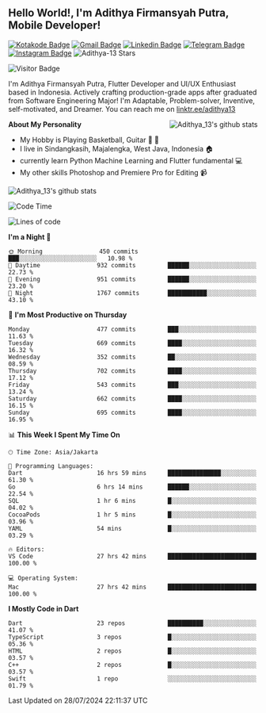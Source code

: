 
## Hello World!, I'm Adithya Firmansyah Putra, Mobile Developer!

[![Kotakode Badge](https://img.shields.io/badge/-Kotakode-green?style=plastic&logo=Kotakode&link=https://kotakode.com/users/527/adithya-13)](https://kotakode.com/users/527/adithya-13)
[![Gmail Badge](https://img.shields.io/badge/-Gmail-white?style=plastic&logo=Gmail&link=mailto:aditputrafirmansyah@gmail.com)](mailto:aditputrafirmansyah@gmail.com)
[![Linkedin Badge](https://img.shields.io/badge/-LinkedIn-blue?style=plastic&logo=Linkedin&link=https://www.linkedin.com/in/aditputrafirmansyah/)](https://www.linkedin.com/in/aditputrafirmansyah/) 
[![Telegram Badge](https://img.shields.io/badge/-Telegram-blue?style=plastic&logo=telegram&link=https://t.me/Adithya_13)](https://t.me/Adithya_13) 
[![Instagram Badge](https://img.shields.io/badge/-Instagram-white?style=plastic&logo=instagram&link=https://www.instagram.com/adithya_firmansyahputra/)](https://www.instagram.com/adithya_firmansyahputra/)
![Adithya-13 Stars](https://img.shields.io/github/stars/Adithya-13?affiliations=OWNER&style=social)

![Visitor Badge](https://visitor-badge.laobi.icu/badge?page_id=Adithya-13.Adithya-13)

I'm Adithya Firmansyah Putra, Flutter Developer and UI/UX Enthusiast based in Indonesia. Actively crafting production-grade apps after graduated from Software Engineering Major! I'm Adaptable, Problem-solver, Inventive, self-motivated, and Dreamer. You can reach me on [linktr.ee/adithya13](https://linktr.ee/adithya13)

<img align="right" alt="Adithya_13's github stats" src="https://github-readme-stats.vercel.app/api/top-langs/?username=Adithya-13&theme=radical&show_icons=true&hide_border=true&line_height=24"/>

**About My Personality**

- My Hobby is Playing Basketball, Guitar :basketball: :guitar: 
- I live in Sindangkasih, Majalengka, West Java, Indonesia :house:
- currently learn Python Machine Learning and Flutter fundamental :computer:
- My other skills Photoshop and Premiere Pro for Editing :video_camera:

<img alt="Adithya_13's github stats" src="https://github-readme-stats.vercel.app/api?username=Adithya-13&count_private=true&show_icons=true&hide_border=true&include_all_commits=true&line_height=24&theme=radical"/>

<!--START_SECTION:waka-->
![Code Time](http://img.shields.io/badge/Code%20Time-2%2C299%20hrs%2023%20mins-blue)

![Lines of code](https://img.shields.io/badge/From%20Hello%20World%20I%27ve%20Written-2.3%20million%20lines%20of%20code-blue)

**I'm a Night 🦉** 

```text
🌞 Morning                450 commits         ███░░░░░░░░░░░░░░░░░░░░░░   10.98 % 
🌆 Daytime                932 commits         ██████░░░░░░░░░░░░░░░░░░░   22.73 % 
🌃 Evening                951 commits         ██████░░░░░░░░░░░░░░░░░░░   23.20 % 
🌙 Night                  1767 commits        ███████████░░░░░░░░░░░░░░   43.10 % 
```
📅 **I'm Most Productive on Thursday** 

```text
Monday                   477 commits         ███░░░░░░░░░░░░░░░░░░░░░░   11.63 % 
Tuesday                  669 commits         ████░░░░░░░░░░░░░░░░░░░░░   16.32 % 
Wednesday                352 commits         ██░░░░░░░░░░░░░░░░░░░░░░░   08.59 % 
Thursday                 702 commits         ████░░░░░░░░░░░░░░░░░░░░░   17.12 % 
Friday                   543 commits         ███░░░░░░░░░░░░░░░░░░░░░░   13.24 % 
Saturday                 662 commits         ████░░░░░░░░░░░░░░░░░░░░░   16.15 % 
Sunday                   695 commits         ████░░░░░░░░░░░░░░░░░░░░░   16.95 % 
```


📊 **This Week I Spent My Time On** 

```text
🕑︎ Time Zone: Asia/Jakarta

💬 Programming Languages: 
Dart                     16 hrs 59 mins      ███████████████░░░░░░░░░░   61.30 % 
Go                       6 hrs 14 mins       ██████░░░░░░░░░░░░░░░░░░░   22.54 % 
SQL                      1 hr 6 mins         █░░░░░░░░░░░░░░░░░░░░░░░░   04.02 % 
CocoaPods                1 hr 5 mins         █░░░░░░░░░░░░░░░░░░░░░░░░   03.96 % 
YAML                     54 mins             █░░░░░░░░░░░░░░░░░░░░░░░░   03.29 % 

🔥 Editors: 
VS Code                  27 hrs 42 mins      █████████████████████████   100.00 % 

💻 Operating System: 
Mac                      27 hrs 42 mins      █████████████████████████   100.00 % 
```

**I Mostly Code in Dart** 

```text
Dart                     23 repos            ██████████░░░░░░░░░░░░░░░   41.07 % 
TypeScript               3 repos             █░░░░░░░░░░░░░░░░░░░░░░░░   05.36 % 
HTML                     2 repos             █░░░░░░░░░░░░░░░░░░░░░░░░   03.57 % 
C++                      2 repos             █░░░░░░░░░░░░░░░░░░░░░░░░   03.57 % 
Swift                    1 repo              ░░░░░░░░░░░░░░░░░░░░░░░░░   01.79 % 
```




 Last Updated on 28/07/2024 22:11:37 UTC
<!--END_SECTION:waka-->
